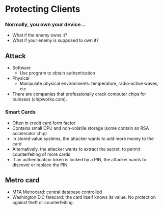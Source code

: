 # Protecting Clients

### Normally, you own your device...
* What if the enemy owns it?
* What if your enemy is supposed to own it?

## Attack
* Software
    * Use program to obtain authentication
* Physical
    * Manipulate physical environments: temperature, radio-active waves, etc.
* There are companies that professionally crack computer chips for buinsess (chipworks.com).

### Smart Cards
*  Often in credit card form factor
*  Contains small CPU and non-volatile storage (some contain an RSA accelerator chip)
* In stored value systems, the attacker wants to add more money to the card
* Alternatively, the attacker wants to extract the secret, to permit counterfeiting of more cards
* If an authentication token is locked by a PIN, the attacker wants to discover or replace the PIN

## Metro card
* MTA Metrocard: central database controlled
* Washington D.C farecard: the card itself knows its value. No protection against theft or counterfeiting.